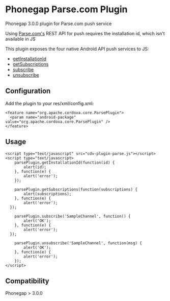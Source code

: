 Phonegap Parse.com Plugin
=========================

Phonegap 3.0.0 plugin for Parse.com push service

Using [Parse.com's](http://parse.com) REST API for push requires the installation id, which isn't available in JS

This plugin exposes the four native Android API push services to JS:
* <a href="https://www.parse.com/docs/android/api/com/parse/ParseInstallation.html#getInstallationId()">getInstallationId</a>
* <a href="https://www.parse.com/docs/android/api/com/parse/PushService.html#getSubscriptions(android.content.Context)">getSubscriptions</a>
* <a href="https://www.parse.com/docs/android/api/com/parse/PushService.html#subscribe(android.content.Context, java.lang.String, java.lang.Class, int)">subscribe</a>
* <a href="https://www.parse.com/docs/android/api/com/parse/PushService.html#unsubscribe(android.content.Context, java.lang.String)">unsubscribe</a>

Configuration
-------------
Add the plugin to your res/xml/config.xml:
```
<feature name="org.apache.cordova.core.ParsePlugin">
  <param name="android-package" value="org.apache.cordova.core.ParsePlugin" />
</feature>
```

Usage
-----
```
<script type="text/javascript" src="cdv-plugin-parse.js"></script>
<script type="text/javascript>
	parsePlugin.getInstallationId(function(id) {
		alert(id);
	}, function(e) {
		alert('error');
	});
  
	parsePlugin.getSubscriptions(function(subscriptions) {
		alert(subscriptions);
	}, function(e) {
		alert('error');
  });
  
	parsePlugin.subscribe('SampleChannel', function() {
		alert('OK');
	}, function(e) {
		alert('error');
  });
  
	parsePlugin.unsubscribe('SampleChannel', function(msg) {
		alert('OK');
	}, function(e) {
		alert('error');
	});
</script>
```

Compatibility
-------------
Phonegap > 3.0.0
